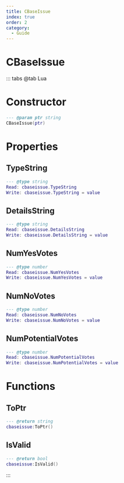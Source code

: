 ```yaml
---
title: CBaseIssue
index: true
order: 2
category:
  - Guide
---
```


# CBaseIssue

::: tabs
@tab Lua
# Constructor
```lua
--- @param ptr string
CBaseIssue(ptr)
```
# Properties
## TypeString 
```lua
--- @type string
Read: cbaseissue.TypeString
Write: cbaseissue.TypeString = value
```
## DetailsString 
```lua
--- @type string
Read: cbaseissue.DetailsString
Write: cbaseissue.DetailsString = value
```
## NumYesVotes 
```lua
--- @type number
Read: cbaseissue.NumYesVotes
Write: cbaseissue.NumYesVotes = value
```
## NumNoVotes 
```lua
--- @type number
Read: cbaseissue.NumNoVotes
Write: cbaseissue.NumNoVotes = value
```
## NumPotentialVotes 
```lua
--- @type number
Read: cbaseissue.NumPotentialVotes
Write: cbaseissue.NumPotentialVotes = value
```
# Functions
## ToPtr
```lua
--- @return string
cbaseissue:ToPtr()
```
## IsValid
```lua
--- @return bool
cbaseissue:IsValid()
```

:::